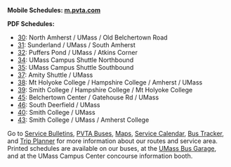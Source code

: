 **Mobile Schedules: [m.pvta.com][m]**

**PDF Schedules:**

* [30][30]: North Amherst / UMass / Old Belchertown Road
* [31][31]: Sunderland / UMass / South Amherst
* [32][32]: Puffers Pond / UMass / Atkins Corner
* [34][CS]: UMass Campus Shuttle Northbound
* [35][CS]: UMass Campus Shuttle Southbound
* [37][37]: Amity Shuttle / UMass
* [38][38]: Mt Holyoke College / Hampshire College / Amherst / UMass
* [39][39]: Smith College / Hampshire College / Mt Holyoke College
* [45][OR]: Belchertown Center / Gatehouse Rd / UMass
* [46][OR]: South Deerfield / UMass
* [40][VS]: Smith College / UMass
* [43][VS]: Smith College / UMass / Amherst College

Go to [Service Bulletins][news], [PVTA Buses][bus], [Maps][maps], [Service Calendar][cal],
[Bus Tracker][track], and [Trip Planner][trip] for more information about our routes
and service area. Printed schedules are available on our buses, at the
[UMass Bus Garage][dir], and at the UMass Campus Center concourse information booth.

[30]: pdf/route30.pdf
[31]: pdf/route31.pdf
[32]: pdf/route32-summer2014.pdf
[37]: pdf/route37.pdf
[38]: pdf/route38.pdf
[39]: pdf/route39.pdf
[CS]: pdf/route34and35.pdf
[OR]: pdf/outreach.pdf
[VS]: other_routes.html

[m]:    http://m.pvta.com/
[news]: news.html
[bus]:  buses.html
[maps]: maps.html
[cal]:  calendar.html
[trip]: trip_planner.html
[dir]:  directions.html
[newsched]: schedules_new.html
[track]: bus_tracker.html
